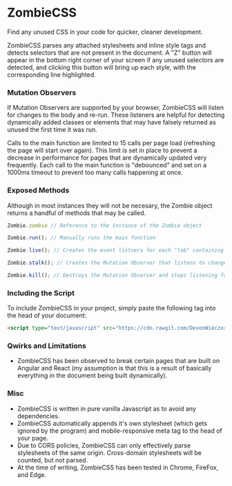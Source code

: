 # ZombieCSS
Find any unused CSS in your code for quicker, cleaner development.

ZombieCSS parses any attached stylesheets and inline style tags and detects selectors that are not present in the document.
A "Z" button will appear in the bottom right corner of your screen if any unused selectors are detected, and clicking this button
will bring up each style, with the corresponding line highlighted. 

### Mutation Observers
If Mutation Observers are supported by your browser, ZombieCSS will listen for changes to the body and re-run.
These listeners are helpful for detecting dynamically added classes or elements that may have falsely returned 
as unused the first time it was run.

Calls to the main function are limited to 15 calls per page load (refreshing the page will start over again). 
This limit is set in place to prevent a decrease in performance for pages that are dynamically updated very frequently.
Each call to the main function is "debounced" and set on a 1000ms timeout to prevent too many calls happening at once.

### Exposed Methods
Although in most instances they will not be necesary, the Zombie object returns a handful of methods that may be called.
```javascript
Zombie.zombie // Reference to the instance of the Zombie object

Zombie.run(); // Manually runs the main function

Zombie.live(); // Creates the event listners for each "tab" containing styles

Zombie.stalk(); // Creates the Mutation Observer that listens to changes to the body

Zombie.kill(); // Destroys the Mutation Observer and stops listening for changes
```

### Including the Script
To include ZombieCSS in your project, simply paste the following tag into the head of your document:
```html
<script type="text/javascript" src="https://cdn.rawgit.com/DevonWieczorek/ZombieCSS/30723a5b/zombie.js"></script>
```

### Qwirks and Limitations
- ZombieCSS has been observed to break certain pages that are built on Angular and React (my assumption is that this is a result of
  basically everything in the document being built dynamically).

### Misc
- ZombieCSS is written in pure vanilla Javascript as to avoid any dependencies.
- ZombieCSS automatically appends it's own stylesheet (which gets ignored by the program) and mobile-responsive meta tag to the head
of your page.
- Due to CORS policies, ZombieCSS can only effectively parse stylesheets of the same origin. Cross-domain stylesheets will be counted, but not parsed.
- At the time of writing, ZombieCSS has been tested in Chrome, FireFox, and Edge.
